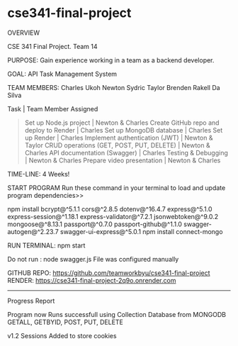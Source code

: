 # cse341-final-project
OVERVIEW

CSE 341 Final Project. Team 14

PURPOSE: Gain experience working in a team as a backend developer.

GOAL: API Task Management System

TEAM MEMBERS:
Charles Ukoh
Newton Sydric
Taylor Brenden
Rakell Da Silva


Task	|   Team Member Assigned
> Set up Node.js project	    |  Newton & Charles
> Create GitHub repo and deploy to Render     |	Charles
> Set up MongoDB database	        |   Charles
> Set up Render         |   Charles
> Implement authentication (JWT)	    |   Newton & Taylor
> CRUD operations (GET, POST, PUT, DELETE)	    |   Newton & Charles
> API documentation (Swagger)	        |   Charles
> Testing & Debugging	        |   Newton & Charles
> Prepare video presentation	    |   Newton & Charles


TIME-LINE:      4 Weeks!

START PROGRAM
Run these command in your terminal to load and update program dependencies>>

npm install bcrypt@^5.1.1 cors@^2.8.5 dotenv@^16.4.7 express@^5.1.0 express-session@^1.18.1 express-validator@^7.2.1 jsonwebtoken@^9.0.2 mongoose@^8.13.1 passport@^0.7.0 passport-github@^1.1.0 swagger-autogen@^2.23.7 swagger-ui-express@^5.0.1
npm install connect-mongo

RUN TERMINAL:
npm start

Do not run : node swagger.js
File was configured manually
>>>>>>>

GITHUB REPO:
https://github.com/teamworkbyu/cse341-final-project
RENDER:
https://cse341-final-project-2q9o.onrender.com


**********************************************************************

Progress Report

Program now Runs successfull using Collection Database from MONGODB
GETALL, GETBYID, POST, PUT, DELETE

v1.2
Sessions Added to store cookies